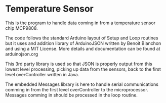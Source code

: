 Temperature Sensor
===========================

This is the program to handle data coming in from a temperature sensor chip MCP9808.

The code follows the standard Arduino layout of Setup and Loop routines but it uses
and addition library of ArduinoJSON written by Benoit Blanchon and using a
MIT License. More details and documentation can be found at arduinojson.org

This 3rd party library is used so that JSON is properly output from this lowest level 
processing, picking up data from the sensors, back to the first level overController 
written in Java. 

The embedded Messages library is here to handle serial communications comming
in from the first level overController to the microprocessor. Messages comming in
should be processed in the loop routine.  
